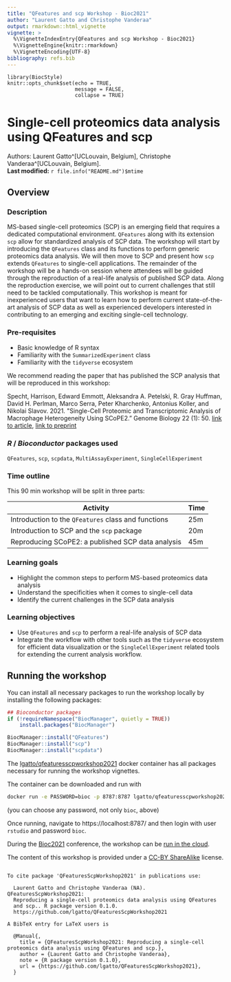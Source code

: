 ```yaml
---
title: "QFeatures and scp Workshop - Bioc2021"
author: "Laurent Gatto and Christophe Vanderaa"
output: rmarkdown::html_vignette
vignette: >
  %\VignetteIndexEntry{QFeatures and scp Workshop - Bioc2021}
  %\VignetteEngine{knitr::rmarkdown}
  %\VignetteEncoding{UTF-8}
bibliography: refs.bib
---
```


```{r style, echo = FALSE, results = 'asis', message = FALSE}
library(BiocStyle)
knitr::opts_chunk$set(echo = TRUE,
                      message = FALSE,
                      collapse = TRUE)
```

# Single-cell proteomics data analysis using QFeatures and scp

Authors:
    Laurent Gatto^[UCLouvain, Belgium],
    Christophe Vanderaa^[UCLouvain, Belgium].
    <br/>
**Last modified:** `r file.info("README.md")$mtime`<br/>

## Overview

### Description

MS-based single-cell proteomics (SCP) is an emerging field that 
requires a dedicated computational environment. `QFeatures` along with
its extension `scp` allow for standardized analysis of SCP data. The 
workshop will start by introducing the `QFeatures` class and its 
functions to perform generic proteomics data analysis. We will then 
move to SCP and present how `scp` extends `QFeatures` to single-cell 
applications. The remainder of the workshop will be a hands-on session
where attendees will be guided through the reproduction of a real-life
analysis of published SCP data. Along the reproduction exercise, we 
will point out to current challenges that still need to be tackled 
computationally. This workshop is meant for inexperienced users that 
want to learn how to perform current state-of-the-art analysis of SCP
data as well as experienced developers interested in contributing to 
an emerging and exciting single-cell technology. 

### Pre-requisites

* Basic knowledge of R syntax
* Familiarity with the `SummarizedExperiment` class
* Familiarity with the `tidyverse` ecosystem

We recommend reading the paper that has published the SCP analysis that 
will be reproduced in this workshop:

Specht, Harrison, Edward Emmott, Aleksandra A. Petelski, R. Gray 
Huffman, David H. Perlman, Marco Serra, Peter Kharchenko, Antonius 
Koller, and Nikolai Slavov. 2021. "Single-Cell Proteomic and 
Transcriptomic Analysis of Macrophage Heterogeneity Using SCoPE2.” 
Genome Biology 22 (1): 50. 
[link to article](http://dx.doi.org/10.1186/s13059-021-02267-5),
[link to preprint](https://www.biorxiv.org/content/10.1101/665307v5)

### _R_ / _Bioconductor_ packages used

`QFeatures`, `scp`, `scpdata`, `MultiAssayExperiment`, 
`SingleCellExperiment`


### Time outline

This 90 min workshop will be split in three parts:

| Activity                                            | Time |
|-----------------------------------------------------|------|
| Introduction to the `QFeatures` class and functions | 25m  |
| Introduction to SCP and the `scp` package           | 20m  |
| Reproducing SCoPE2: a published SCP data analysis   | 45m  |

### Learning goals

- Highlight the common steps to perform MS-based proteomics data analysis
- Understand the specificities when it comes to single-cell data
- Identify the current challenges in the SCP data analysis

### Learning objectives

- Use `QFeatures` and `scp` to perform a real-life analysis of SCP 
  data
- Integrate the workflow with other tools such as the `tidyverse` 
  ecosystem for efficient data visualization or the 
  `SingleCellExperiment` related tools for extending the current
  analysis workflow.

## Running the workshop

You can install all necessary packages to run the workshop locally by
installing the following packages:

```r
## Bioconductor packages
if (!requireNamespace("BiocManager", quietly = TRUE))
    install.packages("BiocManager")

BiocManager::install("QFeatures")
BiocManager::install("scp")
BiocManager::install("scpdata")
```

The
[lgatto/qfeaturesscpworkshop2021](https://hub.docker.com/repository/docker/lgatto/qfeaturesscpworkshop2021)
docker container has all packages necessary for running the workshop vignettes.

The container can be downloaded and run with

```sh
docker run -e PASSWORD=bioc -p 8787:8787 lgatto/qfeaturesscpworkshop2021:latest
```

(you can choose any password, not only `bioc`, above)

Once running, navigate to https://localhost:8787/ and then login with
user `rstudio` and password `bioc`.


During the [Bioc2021](https://bioc2021.bioconductor.org/) conference,
the workshop can be [run in the cloud](http://app.orchestra.cancerdatasci.org/).

The content of this workshop is provided under a 
[CC-BY ShareAlike](https://creativecommons.org/licenses/by-sa/2.0/) 
license.


```

To cite package 'QFeaturesScpWorkshop2021' in publications use:

  Laurent Gatto and Christophe Vanderaa (NA). QFeaturesScpWorkshop2021:
  Reproducing a single-cell proteomics data analysis using QFeatures
  and scp.. R package version 0.1.0.
  https://github.com/lgatto/QFeaturesScpWorkshop2021

A BibTeX entry for LaTeX users is

  @Manual{,
    title = {QFeaturesScpWorkshop2021: Reproducing a single-cell proteomics data analysis using QFeatures and scp.},
    author = {Laurent Gatto and Christophe Vanderaa},
    note = {R package version 0.1.0},
    url = {https://github.com/lgatto/QFeaturesScpWorkshop2021},
  }
```
